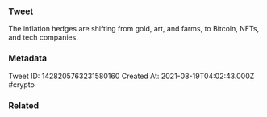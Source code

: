 ### Tweet
The inflation hedges are shifting from gold, art, and farms, to Bitcoin, NFTs, and tech companies.

### Metadata
Tweet ID: 1428205763231580160
Created At: 2021-08-19T04:02:43.000Z
#crypto 

### Related

